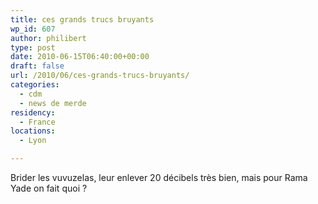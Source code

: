```yaml
---
title: ces grands trucs bruyants
wp_id: 607
author: philibert
type: post
date: 2010-06-15T06:40:00+00:00
draft: false
url: /2010/06/ces-grands-trucs-bruyants/
categories:
  - cdm
  - news de merde
residency:
  - France
locations:
  - Lyon

---
```

Brider les vuvuzelas, leur enlever 20 décibels très bien, mais pour <span style="text-transform:none">Rama Yade on fait quoi ?</p>